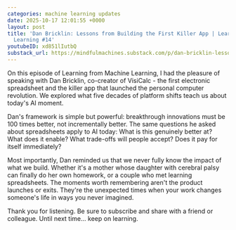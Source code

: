 ```yaml
---
categories: machine learning updates
date: 2025-10-17 12:01:55 +0000
layout: post
title: 'Dan Bricklin: Lessons from Building the First Killer App | Learning from Machine
  Learning #14'
youtubeID: xd851lIutbQ
substack_url: https://mindfulmachines.substack.com/p/dan-bricklin-lessons-from-building
---
```


On this episode of Learning from Machine Learning, I had the pleasure of speaking with Dan Bricklin, co-creator of VisiCalc - the first electronic spreadsheet and the killer app that launched the personal computer revolution. We explored what five decades of platform shifts teach us about today's AI moment.

Dan's framework is simple but powerful: breakthrough innovations must be 100 times better, not incrementally better. The same questions he asked about spreadsheets apply to AI today: What is this genuinely better at? What does it enable? What trade-offs will people accept? Does it pay for itself immediately?

Most importantly, Dan reminded us that we never fully know the impact of what we build. Whether it's a mother whose daughter with cerebral palsy can finally do her own homework, or a couple who met learning spreadsheets. The moments worth remembering aren't the product launches or exits. They're the unexpected times when your work changes someone's life in ways you never imagined.

Thank you for listening. Be sure to subscribe and share with a friend or colleague. Until next time... keep on learning.
